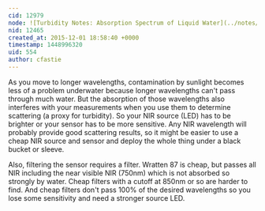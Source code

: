 ```yaml
---
cid: 12979
node: ![Turbidity Notes: Absorption Spectrum of Liquid Water](../notes/donblair/12-01-2015/turbidity-notes-absorption-spectrum-of-liquid-water)
nid: 12465
created_at: 2015-12-01 18:58:40 +0000
timestamp: 1448996320
uid: 554
author: cfastie
---
```


As you move to longer wavelengths, contamination by sunlight becomes less of a problem underwater because longer wavelengths can't pass through much water. But the absorption of those wavelengths also interferes with your measurements when you use them to determine scattering (a proxy for turbidity). So your NIR source (LED) has to be brighter or your sensor has to be more sensitive. Any NIR wavelength will probably provide good scattering results, so it might be easier to use a cheap NIR source and sensor and deploy the whole thing under a black bucket or sleeve. 

Also, filtering the sensor requires a filter. Wratten 87 is cheap, but passes all NIR including the near visible NIR (750nm) which is not absorbed so strongly by water. Cheap filters with a cutoff at 850nm or so are harder to find. And cheap filters don't pass 100% of the desired wavelengths so you lose some sensitivity and need a stronger source LED.